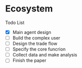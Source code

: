# Ecosystem

Todo List

- [x] Main agent design
- [ ] Build the complex user
- [ ] Design the trade flow
- [ ] Specify the core funcrion
- [ ] Collect data and make analysis
- [ ] Finish the paper
